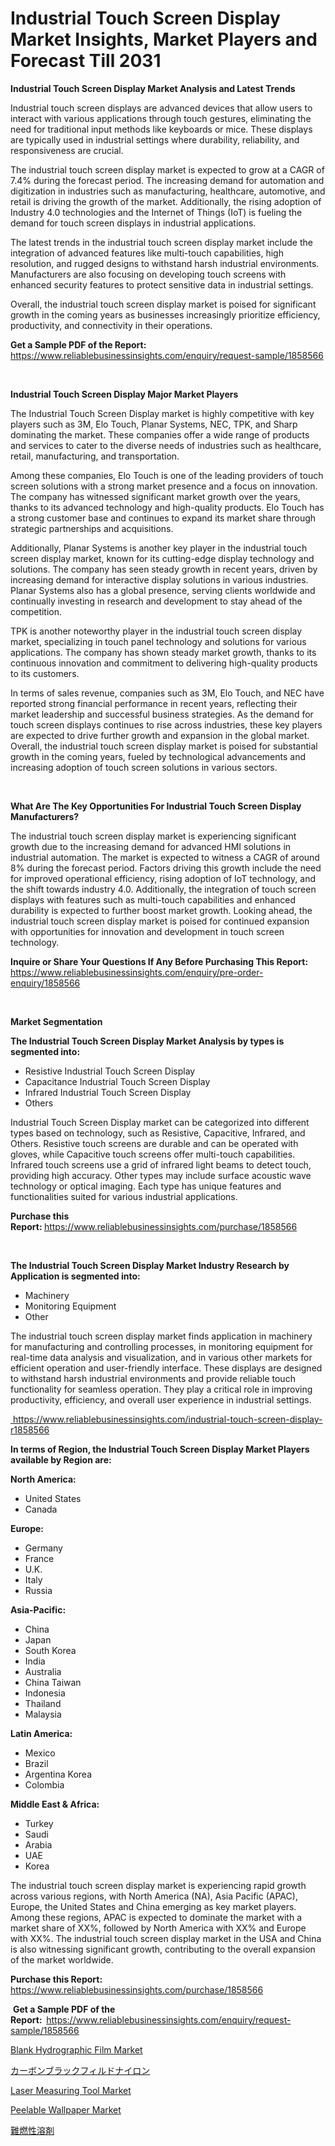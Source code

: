 <p><h1>Industrial Touch Screen Display Market Insights, Market Players and Forecast Till 2031</h1></p><p><strong>Industrial Touch Screen Display Market Analysis and Latest Trends</strong></p>
<p><p>Industrial touch screen displays are advanced devices that allow users to interact with various applications through touch gestures, eliminating the need for traditional input methods like keyboards or mice. These displays are typically used in industrial settings where durability, reliability, and responsiveness are crucial.</p><p>The industrial touch screen display market is expected to grow at a CAGR of 7.4% during the forecast period. The increasing demand for automation and digitization in industries such as manufacturing, healthcare, automotive, and retail is driving the growth of the market. Additionally, the rising adoption of Industry 4.0 technologies and the Internet of Things (IoT) is fueling the demand for touch screen displays in industrial applications.</p><p>The latest trends in the industrial touch screen display market include the integration of advanced features like multi-touch capabilities, high resolution, and rugged designs to withstand harsh industrial environments. Manufacturers are also focusing on developing touch screens with enhanced security features to protect sensitive data in industrial settings.</p><p>Overall, the industrial touch screen display market is poised for significant growth in the coming years as businesses increasingly prioritize efficiency, productivity, and connectivity in their operations.</p></p>
<p><strong>Get a Sample PDF of the Report:&nbsp;</strong> <a href="https://www.reliablebusinessinsights.com/enquiry/request-sample/1858566">https://www.reliablebusinessinsights.com/enquiry/request-sample/1858566</a></p>
<p>&nbsp;</p>
<p><strong>Industrial Touch Screen Display Major Market Players</strong></p>
<p><p>The Industrial Touch Screen Display market is highly competitive with key players such as 3M, Elo Touch, Planar Systems, NEC, TPK, and Sharp dominating the market. These companies offer a wide range of products and services to cater to the diverse needs of industries such as healthcare, retail, manufacturing, and transportation.</p><p>Among these companies, Elo Touch is one of the leading providers of touch screen solutions with a strong market presence and a focus on innovation. The company has witnessed significant market growth over the years, thanks to its advanced technology and high-quality products. Elo Touch has a strong customer base and continues to expand its market share through strategic partnerships and acquisitions.</p><p>Additionally, Planar Systems is another key player in the industrial touch screen display market, known for its cutting-edge display technology and solutions. The company has seen steady growth in recent years, driven by increasing demand for interactive display solutions in various industries. Planar Systems also has a global presence, serving clients worldwide and continually investing in research and development to stay ahead of the competition.</p><p>TPK is another noteworthy player in the industrial touch screen display market, specializing in touch panel technology and solutions for various applications. The company has shown steady market growth, thanks to its continuous innovation and commitment to delivering high-quality products to its customers.</p><p>In terms of sales revenue, companies such as 3M, Elo Touch, and NEC have reported strong financial performance in recent years, reflecting their market leadership and successful business strategies. As the demand for touch screen displays continues to rise across industries, these key players are expected to drive further growth and expansion in the global market. Overall, the industrial touch screen display market is poised for substantial growth in the coming years, fueled by technological advancements and increasing adoption of touch screen solutions in various sectors.</p></p>
<p>&nbsp;</p>
<p><strong>What Are The Key Opportunities For Industrial Touch Screen Display Manufacturers?</strong></p>
<p><p>The industrial touch screen display market is experiencing significant growth due to the increasing demand for advanced HMI solutions in industrial automation. The market is expected to witness a CAGR of around 8% during the forecast period. Factors driving this growth include the need for improved operational efficiency, rising adoption of IoT technology, and the shift towards industry 4.0. Additionally, the integration of touch screen displays with features such as multi-touch capabilities and enhanced durability is expected to further boost market growth. Looking ahead, the industrial touch screen display market is poised for continued expansion with opportunities for innovation and development in touch screen technology.</p></p>
<p><strong>Inquire or Share Your Questions If Any Before Purchasing This Report:</strong> <a href="https://www.reliablebusinessinsights.com/enquiry/pre-order-enquiry/1858566">https://www.reliablebusinessinsights.com/enquiry/pre-order-enquiry/1858566</a></p>
<p>&nbsp;</p>
<p><strong>Market Segmentation</strong></p>
<p><strong>The Industrial Touch Screen Display Market Analysis by types is segmented into:</strong></p>
<p><ul><li>Resistive Industrial Touch Screen Display</li><li>Capacitance Industrial Touch Screen Display</li><li>Infrared Industrial Touch Screen Display</li><li>Others</li></ul></p>
<p><p>Industrial Touch Screen Display market can be categorized into different types based on technology, such as Resistive, Capacitive, Infrared, and Others. Resistive touch screens are durable and can be operated with gloves, while Capacitive touch screens offer multi-touch capabilities. Infrared touch screens use a grid of infrared light beams to detect touch, providing high accuracy. Other types may include surface acoustic wave technology or optical imaging. Each type has unique features and functionalities suited for various industrial applications.</p></p>
<p><strong>Purchase this Report:&nbsp;</strong><a href="https://www.reliablebusinessinsights.com/purchase/1858566">https://www.reliablebusinessinsights.com/purchase/1858566</a></p>
<p>&nbsp;</p>
<p><strong>The Industrial Touch Screen Display Market Industry Research by Application is segmented into:</strong></p>
<p><ul><li>Machinery</li><li>Monitoring Equipment</li><li>Other</li></ul></p>
<p><p>The industrial touch screen display market finds application in machinery for manufacturing and controlling processes, in monitoring equipment for real-time data analysis and visualization, and in various other markets for efficient operation and user-friendly interface. These displays are designed to withstand harsh industrial environments and provide reliable touch functionality for seamless operation. They play a critical role in improving productivity, efficiency, and overall user experience in industrial settings.</p></p>
<p><a href="https://www.reliablebusinessinsights.com/industrial-touch-screen-display-r1858566">&nbsp;https://www.reliablebusinessinsights.com/industrial-touch-screen-display-r1858566</a></p>
<p><strong>In terms of Region, the Industrial Touch Screen Display Market Players available by Region are:</strong></p>
<p>
    <p> <strong> North America: </strong>
        <ul>
            <li>United States</li>
            <li>Canada</li>
        </ul>
        </p> 
    <p> <strong> Europe: </strong>
        <ul>
            <li>Germany</li>
            <li>France</li>
            <li>U.K.</li>
            <li>Italy</li>
            <li>Russia</li>
        </ul>
        </p> 
    <p> <strong> Asia-Pacific: </strong>
        <ul>
            <li>China</li>
            <li>Japan</li>
            <li>South Korea</li>
            <li>India</li>
            <li>Australia</li>
            <li>China Taiwan</li>
            <li>Indonesia</li>
            <li>Thailand</li>
            <li>Malaysia</li>
        </ul>
        </p> 
    <p> <strong> Latin America: </strong>
        <ul>
            <li>Mexico</li>
            <li>Brazil</li>
            <li>Argentina Korea</li>
            <li>Colombia</li>
        </ul>
        </p> 
    <p> <strong> Middle East & Africa: </strong>
        <ul>
            <li>Turkey</li>
            <li>Saudi</li>
            <li>Arabia</li>
            <li>UAE</li>
            <li>Korea</li>
        </ul>
    </p>
    </p>
<p><p>The industrial touch screen display market is experiencing rapid growth across various regions, with North America (NA), Asia Pacific (APAC), Europe, the United States and China emerging as key market players. Among these regions, APAC is expected to dominate the market with a market share of XX%, followed by North America with XX% and Europe with XX%. The industrial touch screen display market in the USA and China is also witnessing significant growth, contributing to the overall expansion of the market worldwide.</p></p>
<p><strong>Purchase this Report: </strong><a href="https://www.reliablebusinessinsights.com/purchase/1858566">https://www.reliablebusinessinsights.com/purchase/1858566</a></p>
<p>&nbsp;<strong>Get a Sample PDF of the Report:&nbsp;&nbsp;</strong><a href="https://www.reliablebusinessinsights.com/enquiry/request-sample/1858566">https://www.reliablebusinessinsights.com/enquiry/request-sample/1858566</a></p>
<p><strong></strong></p>
<p><p><a href="https://github.com/LeilaniWyman2021/Market-Research-Report-List-1/blob/main/blank-hydrographic-film-market.md">Blank Hydrographic Film Market</a></p><p><a href="https://github.com/roulaayoub-saad/Market-Research-Report-List-1/blob/main/8932739141861.md">カーボンブラックフィルドナイロン</a></p><p><a href="https://issuu.com/reportprime-2/docs/laser-measuring-tool-market-size-2030.pptx">Laser Measuring Tool Market</a></p><p><a href="https://github.com/okotobwrhuteie/Market-Research-Report-List-3/blob/main/peelable-wallpaper-market.md">Peelable Wallpaper Market</a></p><p><a href="https://github.com/schmahlson/Market-Research-Report-List-2/blob/main/8851528141862.md">難燃性溶剤</a></p></p>